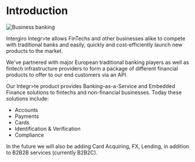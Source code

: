 # Introduction

<img :src="$withBase('/assets/img/introduction.jpg')" alt="Business banking">

Intergiro Integr>te allows FinTechs and other businesses alike to compete with traditional banks and easily, quickly and cost-efficiently launch new products to the market.

We've partnered with major European traditional banking players as well as fintech infrastructure providers to form a package of different financial products to offer to our end customers via an API.

Our Integr>te product provides Banking-as-a-Service and Embedded Finance solutions to fintechs and non-financial businesses. Today these solutions include:
 - Accounts
 - Payments
 - Cards
 - Identification & Verification
 - Compliance

In the future we will also be adding Card Acquiring, FX, Lending, in addition to B2B2B services (currently B2B2C).
